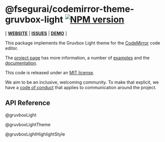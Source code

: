 <!-- NOTE: README.md is generated from src/README.md -->

# @fsegurai/codemirror-theme-gruvbox-light [![NPM version](https://img.shields.io/npm/v/@fsegurai/codemirror-theme-gruvbox-light.svg)](https://www.npmjs.org/package/@fsegurai/codemirror-theme-gruvbox-light)

[ [**WEBSITE**](https://codemirror.net/6/) | [**ISSUES**](https://github.com/codemirror/codemirror.next/issues) | [**DEMO**](https://fsegurai.github.io/codemirror-themes/) ]

This package implements the Gruvbox Light theme for the
[CodeMirror](https://codemirror.net/6/) code editor.

The [project page](https://codemirror.net/6/) has more information, a
number of [examples](https://codemirror.net/6/examples/) and the
[documentation](https://codemirror.net/6/docs/).

This code is released under an
[MIT license](https://github.com/fsegurai/cm6-themes/tree/main/LICENSE).

We aim to be an inclusive, welcoming community. To make that explicit,
we have a [code of
conduct](http://contributor-covenant.org/version/1/1/0/) that applies
to communication around the project.

## API Reference

@gruvboxLight

@gruvboxLightTheme

@gruvboxLightHighlightStyle